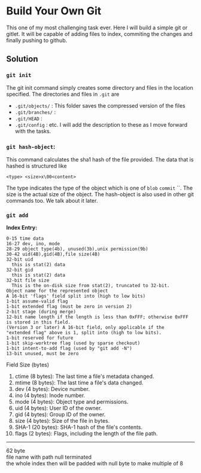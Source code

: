 # Build Your Own Git
This one of my most challenging task ever. Here I will build a simple git or gitlet. It will be capable of adding files to index, commiting the changes and finally pushing to github. 

## Solution

### `git init`
The git init command simply creates some directory and files in the location specified. The directories and files in `.git` are
- `.git/objects/` : This folder saves the compressed version of the files
- `.git/branches/` :
- `.git/HEAD` : 
- `.git/config` :
etc. I will add the description to these as I move forward with the tasks.

### `git hash-object`: 
This command calculates the sha1 hash of the file provided. The data that is hashed is structured like 

```
<type> <size>x\00<content>
```
The type indicates the type of the object which is one of `blob` `commit` ``. The size is the actual size of the object. The hash-object is also used in other git commands too. We talk about it later. 

### `git add`

**Index Entry:**

```
0-15 time data 
16-27 dev, ino, mode
28-29 object type(4b), unused(3b),unix permission(9b)
30-42 uid(4B),gid(4B),file size(4B)
32-bit uid
  this is stat(2) data
32-bit gid
  this is stat(2) data
32-bit file size
  This is the on-disk size from stat(2), truncated to 32-bit.
Object name for the represented object
A 16-bit 'flags' field split into (high to low bits)
1-bit assume-valid flag
1-bit extended flag (must be zero in version 2)
2-bit stage (during merge)
12-bit name length if the length is less than 0xFFF; otherwise 0xFFF
is stored in this field.
(Version 3 or later) A 16-bit field, only applicable if the
"extended flag" above is 1, split into (high to low bits).
1-bit reserved for future
1-bit skip-worktree flag (used by sparse checkout)
1-bit intent-to-add flag (used by "git add -N")
13-bit unused, must be zero
```
<!--
4+4+16*4 = 72
12+12+16*3 = 72
44 49 52 43 00 00 00 02 00 00 00 02 <67 0f 83 5a
1b 7e 5f 61 67 0f 83 5a 1b 7e 5f 61 00 00 08 02
00 f6 44 e6 00 00 81 a4 00 00 03 e8 00 00 03 e8
00 00 00 0c 3b 18 e5 12 db a7 9e 4c 83 00 dd 08
ae b3 7f 8e 72 8b 8d ad 00 05 41 2e 74 78 74 00
00 00 00 00> <67 0f 83 5a 1b 7e 5f 61 67 0f 83 5a
1b 7e 5f 61 00 00 08 02 00 f6 44 e7 00 00 81 a4
00 00 03 e8 00 00 03 e8 00 00 00 0c 3b 18 e5 12
db a7 9e 4c 83 00 dd 08 ae b3 7f 8e 72 8b 8d ad
00 05 42 2e 74 78 74 00 00 00 00 00> 27 b5 be e8
25 a3 58 15 a3 68 99 81 2a 41 da 0f 5b 5f e0 f9


44 49 52 43 00 00 00 02 00 00 00 02 <67 0f 82 e2
25 15 aa 39 67 0f 82 e2 25 15 aa 39 00 00 08 02
00 f6 44 c5 00 00 81 a4 00 00 03 e8 00 00 03 e8
00 00 00 0c 3b 18 e5 12 db a7 9e 4c 83 00 dd 08
ae b3 7f 8e 72 8b 8d ad 00 05 41 2e 74 78 74 00
00 00 00 00> <67 0f 82 e2 25 15 aa 39 67 0f 82 e2
25 15 aa 39 00 00 08 02 00 f6 44 c6 00 00 81 a4
00 00 03 e8 00 00 03 e8 00 00 00 0c 3b 18 e5 12
db a7 9e 4c 83 00 dd 08 ae b3 7f 8e 72 8b 8d ad
00 05 42 2e 74 78 74 00 00 00 00 00> 77 03 28 8c
ac 79 c2 a4 91 08 56 68 7a ce f3 68 03 c2 5e bb
-->
Field	Size (bytes)
1. ctime (8 bytes): The last time a file's metadata changed.
1. mtime (8 bytes): The last time a file's data changed.
1. dev (4 bytes): Device number.
1. ino (4 bytes): Inode number.
1. mode (4 bytes): Object type and permissions.
1. uid (4 bytes): User ID of the owner.
1. gid (4 bytes): Group ID of the owner.
1. size (4 bytes): Size of the file in bytes.
1. SHA-1 (20 bytes): SHA-1 hash of the file's contents.
1. flags (2 bytes): Flags, including the length of the file path.
-------------------
62 byte  
file name with path null terminated  
the whole index then will be padded with null byte to make multiple of 8